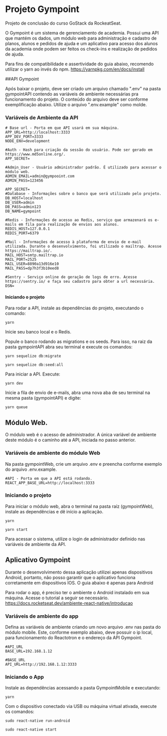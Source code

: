 # Projeto Gympoint

Projeto de conclusão do curso GoStack da RockeatSeat. 

O Gympoint é um sistema de gerenciamento de academia. Possui uma API que mantém os dados, um módulo web para administração e cadastro de planos, alunos e pedidos de ajuda e um aplicativo para acesso dos alunos da academia onde podem ser feitos os check-ins e realização de pedidos de ajuda.


Para fins de compatibilidade e assertividade do guia abaixo, recomendo utilizar o yarn ao invés do npm. https://yarnpkg.com/en/docs/install


##API Gympoint

Após baixar o projeto, deve ser criado um arquivo chamado ".env" na pasta gympointAPI contendo as variáveis de ambiente necessárias pra funcionamento do projeto. O conteúdo do arquivo deve ser conforme exemplificação abaixo. Utilize o arquivo ".env.example" como molde. 

### Variáveis de Ambiente da API

```
# Base url - Porta em que API usará em sua máquina. 
APP_URL=http://localhost:3333
APP_DEV_PORT=3333
NODE_ENV=development 

#Auth - Hash para criação da sessão do usuário. Pode ser gerado em https://www.md5online.org/.
APP_SECRET=

#Admin_User - Usuário administrador padrão. É utilizado para acessar o módulo web.
ADMIN_EMAIL=admin@gympooint.com
ADMIN_PASS=123456

APP_SECRET= 
#Database - Informações sobre o banco que será utilizado pelo projeto.
DB_HOST=localhost
DB_USER=admin
DB_PASS=admin123
DB_NAME=gympoint

#Redis - Informações de acesso ao Redis, serviço que armazenará os e-mails em fila para realização de envios aos alunos. 
REDIS_HOST=127.0.0.1
REDIS_PORT=6379

#Mail - Informações de acesso à plataforma de envio de e-mail utilizada. Durante o desenvolvimento, foi utilizado o mailtrap. Acesse https://mailtrap.io/.
MAIL_HOST=smtp.mailtrap.io
MAIL_PORT=2525
MAIL_USER=8890a13d916e10
MAIL_PASS=dp7h3f3b10eed8

#Sentry - Serviço online de geração de logs de erro. Acesse https://sentry.io/ e faça seu cadastro para obter a url necessária.
DSN=
```

#### Iniciando o projeto

Para rodar a API, instale as dependências do projeto, executando o comando:

``` yarn ```

Inicie seu banco local e o Redis. 

Popule o banco rodando as migrations e os seeds. Para isso, na raiz da pasta gympointAPI abra seu terminal e execute os comandos:

```
yarn sequelize db:migrate

yarn sequelize db:seed:all
```

Para iniciar a API. Execute:

```
yarn dev
```

Inicie a fila de envio de e-mails, abra uma nova aba de seu terminal na mesma pasta (gympointAPI) e digite:

```
yarn queue 
```

## Módulo Web.

O módulo web é o acesso de administrador. A única variável de ambiente deste módulo é o caminho até a API, iniciada no passo anterior. 


### Variáveis de ambiente do módulo Web

Na pasta gympointWeb, crie um arquivo .env e preencha conforme exemplo do arquivo .env.example. 

```
#API - Porta em que a API está rodando.
REACT_APP_BASE_URL=http://localhost:3333
```

### Iniciando o projeto

Para iniciar o módulo web, abra o terminal na pasta raíz (gympointWeb), instale as dependências e dê início a aplicação.
```
yarn 

yarn start
```
Para acessar o sistema, utilize o login de administrador definido nas variáveis de ambiente da API.


## Aplicativo Gympoint

Durante o desenvolvimento dessa aplicação utilizei apenas dispositivos Android, portanto, não posso garantir que o aplicativo funciona corretamente em dispositivos IOS. O guia abaixo é apenas para Android

Para rodar o app, é preciso ter o ambiente o Android instalado em sua máquina. Acesse o tutorial a seguir se necessário. https://docs.rocketseat.dev/ambiente-react-native/introducao


### Variáveis de ambiente do app

Defina as variáveis de ambiente criando um novo arquivo .env nas pasta do módulo mobile. Este, conforme exemplo abaixo, deve possuir o ip local, para funcionamento do Reactotron e o endereço da API Gympoint.

```
#API_URL
BASE_URL=192.168.1.12

#BASE_URL
API_URL=http://192.168.1.12:3333
```

### Iniciando o App 

Instale as dependências acessando a pasta GympointMobile e executando:
```
yarn
```

Com o dispositivo conectado via USB ou máquina virtual ativada, execute os comandos:
```
sudo react-native run-android

sudo react-native start
```









